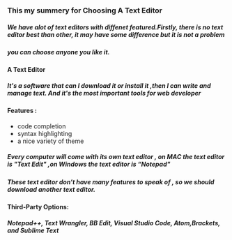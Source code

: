 ### This my summery for Choosing A Text Editor 

##### We have alot of text editors with diffenet featured.Firstly, there is no text editor best than other, it may have some difference but it is not a problem 
##### you can choose anyone you like it. 

#### A Text Editor 
##### It's a software that can I download it or install it ,then I can write and manage text. And it's the most important tools for web developer
#### Features : 
- code completion
- syntax highlighting 
- a nice variety of theme
##### Every computer will come with its own text editor , on MAC the text editor is "Text Edit" ,on Windows the text editor is “Notepad"
##### These text editor don’t have many features to speak of , so we should download another text editor.

#### Third-Party Options:
##### Notepad++, Text Wrangler, BB Edit, Visual Studio Code, Atom,Brackets, and Sublime Text
